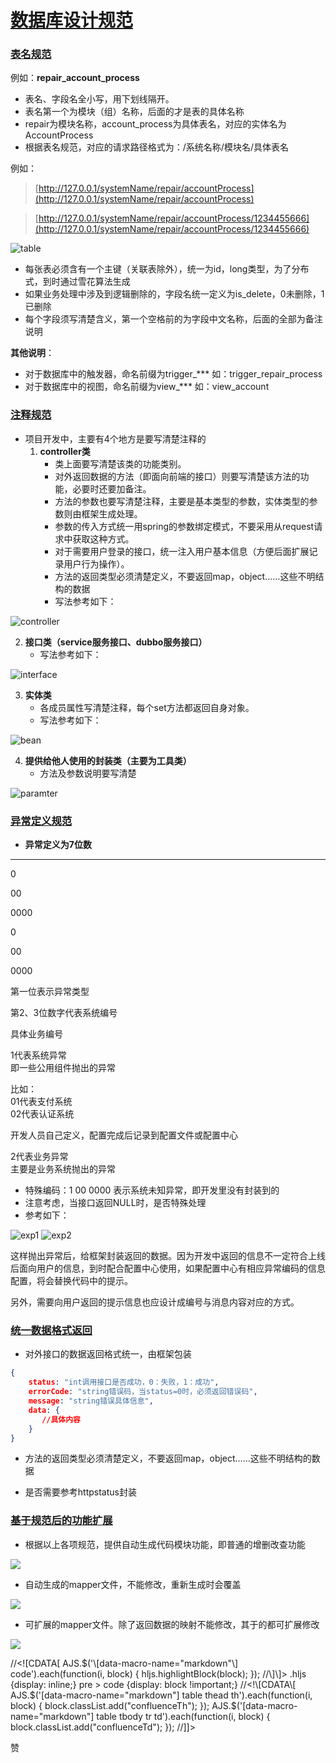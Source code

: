   

# [数据库设计规范](#数据库设计规范)

### [表名规范](#表名规范)

例如：**repair\_account\_process**

-   表名、字段名全小写，用下划线隔开。
-   表名第一个为模块（组）名称，后面的才是表的具体名称
-   repair为模块名称，account\_process为具体表名，对应的实体名为AccountProcess
-   根据表名规范，对应的请求路径格式为：/系统名称/模块名/具体表名

例如：

> [http://127.0.0.1/systemName/repair/accountProcess](http://127.0.0.1/systemName/repair/accountProcess)

> [http://127.0.0.1/systemName/repair/accountProcess/1234455666](http://127.0.0.1/systemName/repair/accountProcess/1234455666)

![table](http://10.201.62.26:8666/confluence/download/attachments/20578312/table.png?version=1&modificationDate=1588036401804&api=v2)

-   每张表必须含有一个主键（关联表除外），统一为id，long类型，为了分布式，到时通过雪花算法生成
-   如果业务处理中涉及到逻辑删除的，字段名统一定义为is\_delete，0未删除，1已删除
-   每个字段须写清楚含义，第一个空格前的为字段中文名称，后面的全部为备注说明

**其他说明**：

-   对于数据库中的触发器，命名前缀为trigger\_\*\*\* 如：trigger\_repair\_process
-   对于数据库中的视图，命名前缀为view\_\*\*\* 如：view\_account

### [注释规范](#注释规范)

-   项目开发中，主要有4个地方是要写清楚注释的
    1.  **controller类**
        -   类上面要写清楚该类的功能类别。
        -   对外返回数据的方法（即面向前端的接口）则要写清楚该方法的功能，必要时还要加备注。
        -   方法的参数也要写清楚注释，主要是基本类型的参数，实体类型的参数则由框架生成处理。
        -   参数的传入方式统一用spring的参数绑定模式，不要采用从request请求中获取这种方式。
        -   对于需要用户登录的接口，统一注入用户基本信息（方便后面扩展记录用户行为操作）。
        -   方法的返回类型必须清楚定义，不要返回map，object……这些不明结构的数据
        -   写法参考如下：

![controller](http://10.201.62.26:8666/confluence/download/attachments/20578312/controller.png)

2.  **接口类（service服务接口、dubbo服务接口）**
    -   写法参考如下：

![interface](http://10.201.62.26:8666/confluence/download/attachments/20578312/interface.png?version=1&modificationDate=1588037786217&api=v2)

3.  **实体类**
    -   各成员属性写清楚注释，每个set方法都返回自身对象。
    -   写法参考如下：

![bean](http://10.201.62.26:8666/confluence/download/attachments/20578312/bean.png?version=1&modificationDate=1588037742174&api=v2)

4.  **提供给他人使用的封装类（主要为工具类）**
    -   方法及参数说明要写清楚

![paramter](http://10.201.62.26:8666/confluence/download/attachments/20578312/paramter.png?version=1&modificationDate=1588037829824&api=v2)

### [异常定义规范](#异常定义规范)

-   **异常定义为7位数**

* * *

0

00

0000

0

00

0000

第一位表示异常类型

第2、3位数字代表系统编号

具体业务编号

1代表系统异常<br/>即一些公用组件抛出的异常<br/>

比如：<br/>01代表支付系统<br>02代表认证系统

开发人员自己定义，配置完成后记录到配置文件或配置中心<br/>

2代表业务异常<br/>主要是业务系统抛出的异常

-   特殊编码：1 00 0000 表示系统未知异常，即开发里没有封装到的
-   注意考虑，当接口返回NULL时，是否特殊处理
-   参考如下：

![exp1](http://10.201.62.26:8666/confluence/download/attachments/20578312/exp1.png?version=1&modificationDate=1588037904373&api=v2) ![exp2](http://10.201.62.26:8666/confluence/download/attachments/20578312/exp2.png?version=1&modificationDate=1588037920033&api=v2)

这样抛出异常后，给框架封装返回的数据。因为开发中返回的信息不一定符合上线后面向用户的信息，到时配合配置中心使用，如果配置中心有相应异常编码的信息配置，将会替换代码中的提示。

另外，需要向用户返回的提示信息也应设计成编号与消息内容对应的方式。

### [统一数据格式返回](#统一数据格式返回)

-   对外接口的数据返回格式统一，由框架包装

```json
{
    status: "int调用接口是否成功，0：失败，1：成功",
    errorCode: "string错误码，当status=0时，必须返回错误码",
    message: "string错误具体信息",
    data: {
       //具体内容
    }
}

```

-   方法的返回类型必须清楚定义，不要返回map，object……这些不明结构的数据
    
-   是否需要参考httpstatus封装
    

### [基于规范后的功能扩展](#基于规范后的功能扩展)

-   根据以上各项规范，提供自动生成代码模块功能，即普通的增删改查功能

![](http://10.201.62.26:8666/confluence/download/attachments/20578312/org.png?version=1&modificationDate=1588038028326&api=v2)

-   自动生成的mapper文件，不能修改，重新生成时会覆盖

![](http://10.201.62.26:8666/confluence/download/attachments/20578312/mapper.png?version=1&modificationDate=1588038001603&api=v2)

-   可扩展的mapper文件。除了返回数据的映射不能修改，其于的都可扩展修改

![](http://10.201.62.26:8666/confluence/download/attachments/20578312/mapper2.png?version=1&modificationDate=1588038017921&api=v2)

//<!\[CDATA\[ AJS.$('\[data-macro-name="markdown"\] code').each(function(i, block) { hljs.highlightBlock(block); }); //\]\]> .hljs {display: inline;} pre > code {display: block !important;} //<!\[CDATA\[ AJS.$('\[data-macro-name="markdown"\] table thead th').each(function(i, block) { block.classList.add("confluenceTh"); }); AJS.$('\[data-macro-name="markdown"\] table tbody tr td').each(function(i, block) { block.classList.add("confluenceTd"); }); //\]\]>

赞
